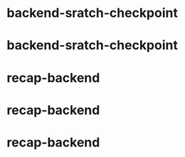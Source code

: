 # backend-sratch-checkpoint
# backend-sratch-checkpoint
# recap-backend
# recap-backend
# recap-backend
